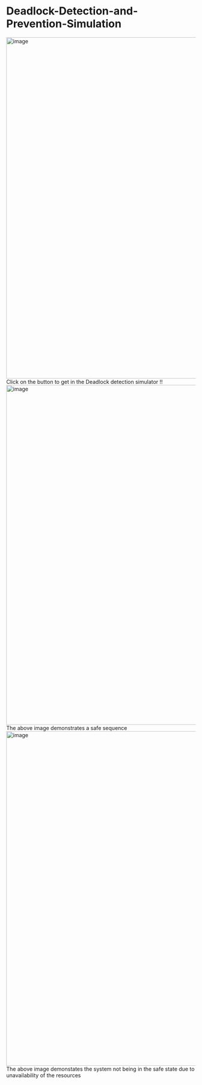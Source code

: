 # Deadlock-Detection-and-Prevention-Simulation

<img width="1912" height="909" alt="image" src="https://github.com/user-attachments/assets/b6185579-8276-45b0-b96e-da139743998c" />
Click on the button to get in the Deadlock detection simulator !!


<img width="1606" height="905" alt="image" src="https://github.com/user-attachments/assets/2386b6d7-e7a3-424b-9def-834df2018f0d" />
The above image demonstrates a safe sequence 


<img width="1819" height="891" alt="image" src="https://github.com/user-attachments/assets/ccfbb016-fc4d-4ce5-b13a-2bf7e4656f07" />
The above image demonstates the system not being in the safe state due to unavailability of the resources 





